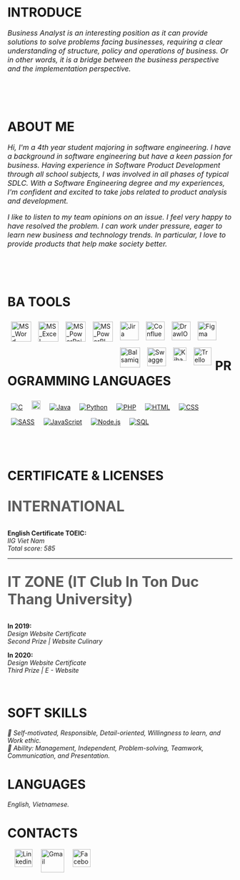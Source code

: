 <!-- <img width="220" height="220" src="https://tovinhkhang.netlify.app/images/contact.jpg" align="right" /> -->
<!-- <style>
  .font-default {
    font-size: 16px;
  }
</style> -->

# INTRODUCE

*<p style="font-size: 16px;">Business Analyst is an interesting position as it can provide solutions to solve problems facing businesses, requiring a clear understanding of structure, policy and operations of business. Or in other words, it is a bridge between the business perspective and the implementation perspective.</p>*
<br />

<br />

# ABOUT ME


*<p style="font-size: 16px;"> Hi,  I'm a 4th year student majoring in software engineering. I have a background in software engineering but have a keen passion for business. Having experience in Software Product Development through all school subjects, I was involved in all phases of typical SDLC. With a Software Engineering degree and my experiences, I'm confident and excited to take jobs related to  product analysis and development.</p>*

*<p style="font-size: 16px;"> I like to listen to my team opinions on an issue. I feel very happy to have resolved the problem. I can work under pressure, eager to learn new business and technology trends. In particular, I love to provide products that help make society better.</p>*
<br />

<br />

# BA TOOLS

<img align="left" alt="MS_Word" width="45px" style="margin:8px" src="https://upload.wikimedia.org/wikipedia/commons/thumb/f/fd/Microsoft_Office_Word_%282019%E2%80%93present%29.svg/120px-Microsoft_Office_Word_%282019%E2%80%93present%29.svg.png" />
<img align="left" alt="MS_Excel" width="45px" style="margin:8px" src="https://upload.wikimedia.org/wikipedia/commons/thumb/3/34/Microsoft_Office_Excel_%282019%E2%80%93present%29.svg/120px-Microsoft_Office_Excel_%282019%E2%80%93present%29.svg.png" />
<img align="left" alt="MS_PowerPoint" width="45px" style="margin:8px" src="https://upload.wikimedia.org/wikipedia/commons/thumb/0/0d/Microsoft_Office_PowerPoint_%282019%E2%80%93present%29.svg/120px-Microsoft_Office_PowerPoint_%282019%E2%80%93present%29.svg.png" />
<img align="left" alt="MS_PowerBI" width="45px" style="margin:8px" src="https://upload.wikimedia.org/wikipedia/commons/thumb/c/cf/New_Power_BI_Logo.svg/120px-New_Power_BI_Logo.svg.png" />
<img align="left" alt="Jira" width="42px" style="margin:8px" src="https://cdn.icon-icons.com/icons2/2699/PNG/512/atlassian_jira_logo_icon_170511.png" />
<img align="left" alt="Confluence" width="42px" style="margin:8px" src="https://image.winudf.com/v2/image1/Y29tLmF0bGFzc2lhbi5hbmRyb2lkLmNvbmZsdWVuY2UuY29yZV9pY29uXzE1NTg2NDMwNjdfMDI5/icon.png?w=&fakeurl=1" />
<img align="left" alt="DrawIO" width="42px" style="margin:8px" src="https://images.g2crowd.com/uploads/product/image/large_detail/large_detail_9461f02c23e995e5d5e46e2676d110af/draw-io.png" />
<img align="left" alt="Figma" width="42px" style="margin:8px" src="https://cdn-icons-png.flaticon.com/512/5968/5968705.png" />
<img align="left" alt="Balsamiq" width="45px" style="margin:8px" src="https://tovinhkhang.netlify.app/images/balsamiq.png" />
<img align="left" alt="Swagger" width="42px" style="margin:8px" src="https://qavalidation.com/wp-content/uploads/2018/12/logo-swagger.png" />
<img align="left" alt="Kibana" width="30px" style="margin:8px" src="https://images.contentstack.io/v3/assets/bltefdd0b53724fa2ce/blt4608a3aa29a0ed9c/637e67358db6e810ab77c1e8/kibana-logo.png" />
<img align="left" alt="Trello" width="40px" style="margin:8px" src="https://iconape.com/wp-content/files/eo/110906/svg/trello.svg" />
<br/>
<br />

<br />

# PROGRAMMING LANGUAGES

<p>
    <a href="#"><img alt="C" style="margin:8px" src="https://custom-icon-badges.herokuapp.com/badge/C-03599C.svg?logo=c-in-hexagon&logoColor=white"></a>
    <a href="#"><img alt="C#" style="margin:8px" height="20px" src="https://img.shields.io/badge/c%23-%23239120.svg?style=for-the-badge&logo=csharp&logoColor=white"></a>
    <a href="#"><img alt="Java" style="margin:8px" src="https://img.shields.io/badge/Java-007396.svg?logo=java&logoColor=white"></a>
    <a href="#"><img alt="Python" style="margin:8px" src="https://img.shields.io/badge/Python-14354C.svg?logo=python&logoColor=white"></a>
    <a href="#"><img alt="PHP" style="margin:8px" src="https://img.shields.io/badge/PHP-777BB4.svg?logo=php&logoColor=white"></a> 
    <a href="#"><img alt="HTML" style="margin:8px" src="https://img.shields.io/badge/HTML-E34F26.svg?logo=html5&logoColor=white"></a>       
    <a href="#"><img alt="CSS" style="margin:8px" src="https://img.shields.io/badge/CSS-1572B6.svg?logo=css3&logoColor=white"></a>
    <a href="#"><img alt="SASS" style="margin:8px" src="https://img.shields.io/badge/Sass-hotpink.svg?logo=SASS&logoColor=white"></a>
    <a href="#"><img alt="JavaScript" style="margin:8px" src="https://img.shields.io/badge/JavaScript-F7DF1E.svg?logo=javascript&logoColor=black"></a>
    <a href="#"><img alt="Node.js" style="margin:8px" src="https://img.shields.io/badge/Node.js-43853D.svg?logo=node.js&logoColor=white"></a>
    <a href="#"><img alt="SQL" style="margin:8px" src="https://custom-icon-badges.herokuapp.com/badge/SQL-025E8C.svg?logo=database&logoColor=white"></a>
</p>
<br />
<br />

# CERTIFICATE & LICENSES
**<p style="font-size: 32px; font-weight: 800; opacity: 0.7;"> INTERNATIONAL </p>**

**English Certificate TOEIC:**
<br />
*IIG Viet Nam*
<br />
*Total score: 585*
<br />

---

**<p style="font-size: 32px; font-weight: 800; opacity: 0.7;"> IT ZONE (IT Club In Ton Duc Thang University) </p>**

**In 2019:**
<br />
*Design Website Certificate*
<br />
*Second Prize | Website Culinary*
<br />

**In 2020:**
<br />
*Design Website Certificate*
<br />
*Third Prize | E - Website*
<br />

<br />

# SOFT SKILLS

*🌱 Self-motivated, Responsible, Detail-oriented, Willingness to learn, and Work ethic.*
<br />
*💪 Ability: Management, Independent, Problem-solving, Teamwork, Communication, and Presentation.*
<br />

# LANGUAGES

*English, Vietnamese.*


# CONTACTS

[<img align="left" alt="Linkedin" width="40px" style="margin-left:16px" src="https://www.dtl.coventry.domains/wp-content/uploads/2020/07/LinkedIn-Logo-1024x1024.png" />][linkedin]

[<img align="left" alt="Gmail" width="52px" style="margin-left:16px" src="https://upload.wikimedia.org/wikipedia/commons/thumb/7/7e/Gmail_icon_%282020%29.svg/512px-Gmail_icon_%282020%29.svg.png" />][gmail]

[<img align="left" alt="Facebook" width="40px" style="margin-left:16px" src="https://upload.wikimedia.org/wikipedia/commons/thumb/f/fb/Facebook_icon_2013.svg/768px-Facebook_icon_2013.svg.png" />][facebook]


<br /><br /><br />
---

[facebook]: https://www.facebook.com/chamnho.156/
[instagram]: https://www.instagram.com/ngnbt_/
[linkedin]: https://www.linkedin.com/in/baotramnguyen2000/
[gmail]: mailto:tramnguyenngocbao2000@gmail.com


<!-- <details>
  <summary>Show GitHub Stats</summary>
  <img align="left" alt="My Github Stats" src="https://github-readme-stats.vercel.app/api?username=ToVinhKhang&count_private=true&include_all_commits=true&theme=nightowl" />
</details> -->
